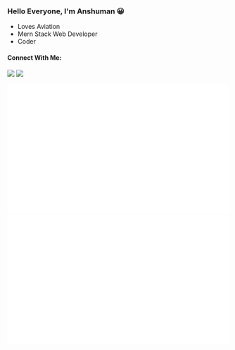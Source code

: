 ### Hello Everyone, I'm Anshuman 😀
- Loves Aviation
- Mern Stack Web Developer 
- Coder

#### Connect With Me:
<a href="https://twitter.com/AnshumanDhiman5"><img src="https://img.icons8.com/cute-clipart/64/000000/twitter.png"/></a> <a href="https://www.linkedin.com/in/anshuman-dhiman-06a7341ab/"><img src="https://img.icons8.com/cute-clipart/64/000000/linkedin.png"/></a>


![](https://github.com/AnshumanDhiman/stats/blob/master/generated/languages.svg)
![](https://github.com/AnshumanDhiman/stats/blob/master/generated/overview.svg)

<!--
**AnshumanDhiman/AnshumanDhiman** is a ✨ _special_ ✨ repository because its `README.md` (this file) appears on your GitHub profile.

Here are some ideas to get you started:

- 🔭 I’m currently working on 
- 🌱 I’m currently learning ...
- 👯 I’m looking to collaborate on ...
- 🤔 I’m looking for help with ...
- 💬 Ask me about ...
- 📫 How to reach me: ...
- 😄 Pronouns: ...
- ⚡ Fun fact: ..
-->

